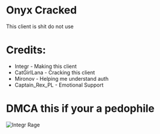 # Onyx Cracked 
 This client is shit do not use


# Credits:

- Integr - Making this client
- CatGirlLana - Cracking this client
- Mironov - Helping me understand auth
- Captain_Rex_PL - Emotional Support




# DMCA this if your a pedophile
![Integr Rage](https://github.com/user-attachments/assets/a37086a3-5a2f-46d0-9394-d4cc309583c9)
